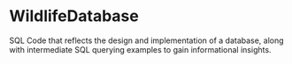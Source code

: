 # WildlifeDatabase
SQL Code that reflects the design and implementation of a database, along with intermediate SQL querying examples to gain informational insights.

